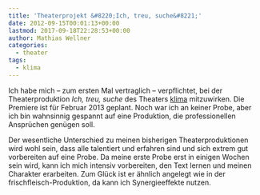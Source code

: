 ```yaml
---
title: 'Theaterprojekt &#8220;Ich, treu, suche&#8221;'
date: 2012-09-15T00:01:13+00:00
lastmod: 2017-09-18T22:28:53+00:00
author: Mathias Wellner
categories:
  - theater
tags:
  - klima
---
```

Ich habe mich &ndash; zum ersten Mal vertraglich &ndash; verpflichtet, bei der Theaterproduktion _Ich, treu, suche_ des 
Theaters [klima](http://www.klima-das-theater.ch) mitzuwirken. Die Premiere ist für Februar 2013 geplant. Noch war ich 
an keiner Probe, aber ich bin wahnsinnig gespannt auf eine Produktion, die professionellen Ansprüchen genügen soll. 

Der wesentliche Unterschied zu meinen bisherigen Theaterproduktionen wird wohl sein, dass alle talentiert und erfahren 
sind und sich extrem gut vorbereiten auf eine Probe. Da meine erste Probe erst in einigen Wochen sein wird, kann ich 
mich intensiv vorbereiten, den Text lernen und meinen Charakter erarbeiten. Zum Glück ist er ähnlich angelegt wie in 
der frischfleisch-Produktion, da kann ich Synergieeffekte nutzen.